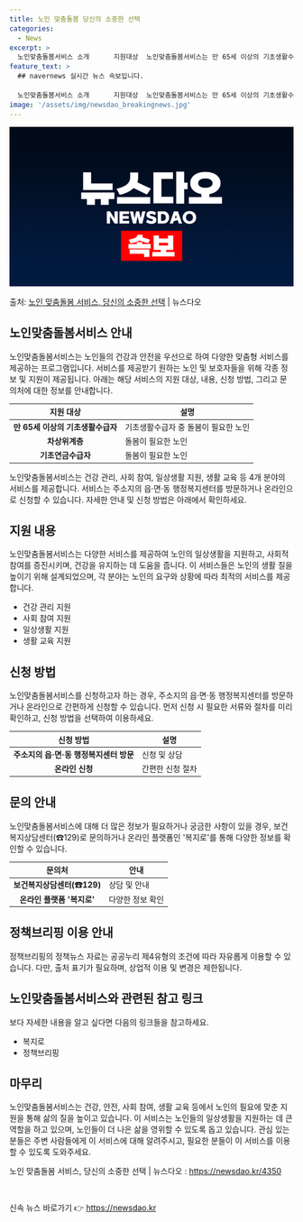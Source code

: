 ```yaml
---
title: 노인 맞춤돌봄 당신의 소중한 선택
categories:
  - News
excerpt: >
  노인맞춤돌봄서비스 소개      지원대상  노인맞춤돌봄서비스는 만 65세 이상의 기초생활수급자, 차상위계층,…
feature_text: >
  ## navernews 실시간 뉴스 속보입니다.

  노인맞춤돌봄서비스 소개      지원대상  노인맞춤돌봄서비스는 만 65세 이상의 기초생활수급자, 차상위계층,…
image: '/assets/img/newsdao_breakingnews.jpg'
---
```


![뉴스다오 속보](/assets/img/newsdao_breakingnews.jpg)

<p>출처: <a href="https://newsdao.kr/4350" rel="dofollow">노인 맞춤돌봄 서비스, 당신의 소중한 선택</a> | 뉴스다오</p>

<h2 data-ke-size="size26">노인맞춤돌봄서비스 안내</h2>
<p data-ke-size="size16">노인맞춤돌봄서비스는 노인들의 건강과 안전을 우선으로 하여 다양한 맞춤형 서비스를 제공하는 프로그램입니다. 서비스를 제공받기 원하는 노인 및 보호자들을 위해 각종 정보 및 지원이 제공됩니다. 아래는 해당 서비스의 지원 대상, 내용, 신청 방법, 그리고 문의처에 대한 정보를 안내합니다.</p>

<table>
	<thead>
		<tr>
			<th>지원 대상</th>
			<th>설명</th>
		</tr>
	</thead>
	<tbody>
		<tr>
			<td style="text-align: center; height: 17px;"><b>만 65세 이상의 기초생활수급자</b></td>
			<td>기초생활수급자 중 돌봄이 필요한 노인</td>
		</tr>
		<tr>
			<td style="text-align: center; height: 17px;"><b>차상위계층</b></td>
			<td>돌봄이 필요한 노인</td>
		</tr>
		<tr>
			<td style="text-align: center; height: 17px;"><b>기초연금수급자</b></td>
			<td>돌봄이 필요한 노인</td>
		</tr>
	</tbody>
</table>

<p data-ke-size="size16">노인맞춤돌봄서비스는 건강 관리, 사회 참여, 일상생활 지원, 생활 교육 등 4개 분야의 서비스를 제공합니다. 서비스는 주소지의 읍·면·동 행정복지센터를 방문하거나 온라인으로 신청할 수 있습니다. 자세한 안내 및 신청 방법은 아래에서 확인하세요.</p>

<h2 data-ke-size="size26">지원 내용</h2>
<p data-ke-size="size16">노인맞춤돌봄서비스는 다양한 서비스를 제공하여 노인의 일상생활을 지원하고, 사회적 참여를 증진시키며, 건강을 유지하는 데 도움을 줍니다. 이 서비스들은 노인의 생활 질을 높이기 위해 설계되었으며, 각 분야는 노인의 요구와 상황에 따라 최적의 서비스를 제공합니다.</p>
<ul>
	<li>건강 관리 지원</li>
	<li>사회 참여 지원</li>
	<li>일상생활 지원</li>
	<li>생활 교육 지원</li>
</ul>

<h2 data-ke-size="size26">신청 방법</h2>
<p data-ke-size="size16">노인맞춤돌봄서비스를 신청하고자 하는 경우, 주소지의 읍·면·동 행정복지센터를 방문하거나 온라인으로 간편하게 신청할 수 있습니다. 먼저 신청 시 필요한 서류와 절차를 미리 확인하고, 신청 방법을 선택하여 이용하세요.</p>
<table>
	<thead>
		<tr>
			<th>신청 방법</th>
			<th>설명</th>
		</tr>
	</thead>
	<tbody>
		<tr>
			<td style="text-align: center; height: 17px;"><b>주소지의 읍·면·동 행정복지센터 방문</b></td>
			<td>신청 및 상담</td>
		</tr>
		<tr>
			<td style="text-align: center; height: 17px;"><b>온라인 신청</b></td>
			<td>간편한 신청 절차</td>
		</tr>
	</tbody>
</table>

<h2 data-ke-size="size26">문의 안내</h2>
<p data-ke-size="size16">노인맞춤돌봄서비스에 대해 더 많은 정보가 필요하거나 궁금한 사항이 있을 경우, 보건복지상담센터(☎129)로 문의하거나 온라인 플랫폼인 '복지로'를 통해 다양한 정보를 확인할 수 있습니다.</p>
<table>
	<thead>
		<tr>
			<th>문의처</th>
			<th>안내</th>
		</tr>
	</thead>
	<tbody>
		<tr>
			<td style="text-align: center; height: 17px;"><b>보건복지상담센터(☎129)</b></td>
			<td>상담 및 안내</td>
		</tr>
		<tr>
			<td style="text-align: center; height: 17px;"><b>온라인 플랫폼 '복지로'</b></td>
			<td>다양한 정보 확인</td>
		</tr>
	</tbody>
</table>

<h2 data-ke-size="size26">정책브리핑 이용 안내</h2>
<p data-ke-size="size16">정책브리핑의 정책뉴스 자료는 공공누리 제4유형의 조건에 따라 자유롭게 이용할 수 있습니다. 다만, 출처 표기가 필요하며, 상업적 이용 및 변경은 제한됩니다.</p>

<h2 data-ke-size="size26">노인맞춤돌봄서비스와 관련된 참고 링크</h2>
<p data-ke-size="size16">보다 자세한 내용을 알고 싶다면 다음의 링크들을 참고하세요.</p>
<ul>
	<li>복지로</li>
	<li>정책브리핑</li>
</ul>

<h2 data-ke-size="size26">마무리</h2>
<p data-ke-size="size16">노인맞춤돌봄서비스는 건강, 안전, 사회 참여, 생활 교육 등에서 노인의 필요에 맞춘 지원을 통해 삶의 질을 높이고 있습니다. 이 서비스는 노인들의 일상생활을 지원하는 데 큰 역할을 하고 있으며, 노인들이 더 나은 삶을 영위할 수 있도록 돕고 있습니다. 관심 있는 분들은 주변 사람들에게 이 서비스에 대해 알려주시고, 필요한 분들이 이 서비스를 이용할 수 있도록 도와주세요.</p>
<p data-ke-size="size16">노인 맞춤돌봄 서비스, 당신의 소중한 선택 | 뉴스다오 : <a href="https://newsdao.kr/4350">https://newsdao.kr/4350</a></p>
<p data-ke-size="size16">&nbsp;</p> 

신속 뉴스 바로가기 👉 <a href="https://newsdao.kr" rel="dofollow">https://newsdao.kr</a>


